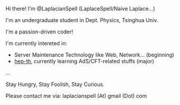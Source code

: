 Hi there! I'm @LaplacianSpell (LaplaceSpell/Naive Laplace...) 

I'm an undergraduate student in Dept. Physics, Tsinghua Univ. 

I'm a passion-driven coder!

I'm currently intereted in:

* Server Maintenance Technology like Web, Network... (beginning)
* [hep-th](https://arxiv.org/list/hep-th/new), currently learning AdS/CFT-related stuffs (major)

...


Stay Hungry, Stay Foolish, Stay Curious. 

Please contact me via: laplacianspell (At) gmail (Dot) com

